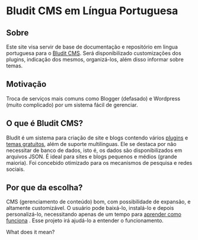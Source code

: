 # Bludit CMS em Língua Portuguesa

## Sobre
Este site visa servir de base de documentação e repositório em lingua portuguesa para o [Bludit CMS](https://www.bludit.com/).
Será disponibilizado customizações dos plugins, indicação dos mesmos, organizá-los, além disso informar sobre temas.

## Motivação
Troca de serviços mais comuns como Blogger (defasado) e Wordpress (muito complicado) por um sistema fácil de gerenciar.

## O que é Bludit CMS?
Bludit é um sistema para criação de site e blogs contendo vários [plugins](https://plugins.bludit.com/) e [temas gratuitos](https://themes.bludit.com/), além de suporte multilinguas.
Ele se destaca por não necessitar de banco de dados, isto é, os dados são disponibilizados em arquivos JSON.
É ideal para sites e blogs pequenos e médios (grande maioria).
Foi concebido otimizado para os mecanismos de pesquisa e redes sociais.

## Por que da escolha?
CMS (gerenciamento de conteúdo) bom, com possibilidade de expansão, e altamente customizável. O usuário pode baixá-lo, instalá-lo e depois personalizá-lo, necessitando apenas de um tempo para [aprender como funciona](https://docs.bludit.com/) . Esse projeto irá ajudá-lo a entender o funcionamento.

What does it mean?
